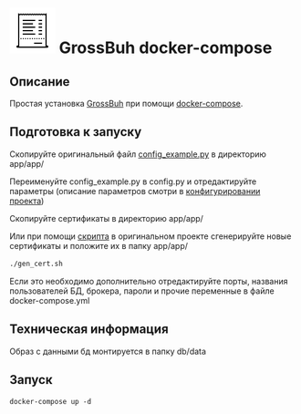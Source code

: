 # ![GrossBuh](https://github.com/SetRandom/gross_buh/raw/master/static/icon.png) GrossBuh docker-compose

## Описание

Простая установка [GrossBuh](https://github.com/SetRandom/gross_buh) при помощи [docker-compose](https://docs.docker.com/compose/).

## Подготовка к запуску

Скопируйте оригинальный файл [config_example.py](https://github.com/SetRandom/gross_buh/blob/master/config_example.py) в директорию app/app/ 

Переименуйте config_example.py в config.py и отредактируйте параметры (описание параметров смотри в [конфигурировании проекта](https://github.com/SetRandom/gross_buh))

Скопируйте сертификаты в директорию app/app/

Или при помощи [скрипта](https://github.com/SetRandom/gross_buh/blob/master/gen_cert.sh) в оригинальном проекте сгенерируйте новые сертификаты и положите их в папку app/app/
```bash
./gen_cert.sh
```

Если это необходимо дополнительно отредактируйте порты, названия пользователей БД, брокера, пароли и прочие переменные в файле docker-compose.yml

## Техническая информация

Образ с данными бд монтируется в папку db/data

## Запуск

```
docker-compose up -d
```
